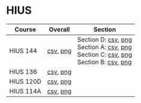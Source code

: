 # HIUS

| Course | Overall | Section |
| ------ | ------- | ------- |
| HIUS 144 | [csv](https://github.com/UCSD-Historical-Enrollment-Data//Users/ryanbatubara/Desktop/2024Spring/blob/main/overall/HIUS%20144.csv), [png](https://raw.githubusercontent.com/UCSD-Historical-Enrollment-Data//Users/ryanbatubara/Desktop/2024Spring/main/plot_overall/HIUS%20144.png) | Section D: [csv](https://github.com/UCSD-Historical-Enrollment-Data//Users/ryanbatubara/Desktop/2024Spring/blob/main/section/HIUS%20144_D.csv), [png](https://raw.githubusercontent.com/UCSD-Historical-Enrollment-Data//Users/ryanbatubara/Desktop/2024Spring/main/plot_section/HIUS%20144_D.png)<br>Section A: [csv](https://github.com/UCSD-Historical-Enrollment-Data//Users/ryanbatubara/Desktop/2024Spring/blob/main/section/HIUS%20144_A.csv), [png](https://raw.githubusercontent.com/UCSD-Historical-Enrollment-Data//Users/ryanbatubara/Desktop/2024Spring/main/plot_section/HIUS%20144_A.png)<br>Section C: [csv](https://github.com/UCSD-Historical-Enrollment-Data//Users/ryanbatubara/Desktop/2024Spring/blob/main/section/HIUS%20144_C.csv), [png](https://raw.githubusercontent.com/UCSD-Historical-Enrollment-Data//Users/ryanbatubara/Desktop/2024Spring/main/plot_section/HIUS%20144_C.png)<br>Section B: [csv](https://github.com/UCSD-Historical-Enrollment-Data//Users/ryanbatubara/Desktop/2024Spring/blob/main/section/HIUS%20144_B.csv), [png](https://raw.githubusercontent.com/UCSD-Historical-Enrollment-Data//Users/ryanbatubara/Desktop/2024Spring/main/plot_section/HIUS%20144_B.png) |
| HIUS 136 | [csv](https://github.com/UCSD-Historical-Enrollment-Data//Users/ryanbatubara/Desktop/2024Spring/blob/main/overall/HIUS%20136.csv), [png](https://raw.githubusercontent.com/UCSD-Historical-Enrollment-Data//Users/ryanbatubara/Desktop/2024Spring/main/plot_overall/HIUS%20136.png) |  |
| HIUS 120D | [csv](https://github.com/UCSD-Historical-Enrollment-Data//Users/ryanbatubara/Desktop/2024Spring/blob/main/overall/HIUS%20120D.csv), [png](https://raw.githubusercontent.com/UCSD-Historical-Enrollment-Data//Users/ryanbatubara/Desktop/2024Spring/main/plot_overall/HIUS%20120D.png) |  |
| HIUS 114A | [csv](https://github.com/UCSD-Historical-Enrollment-Data//Users/ryanbatubara/Desktop/2024Spring/blob/main/overall/HIUS%20114A.csv), [png](https://raw.githubusercontent.com/UCSD-Historical-Enrollment-Data//Users/ryanbatubara/Desktop/2024Spring/main/plot_overall/HIUS%20114A.png) |  |
